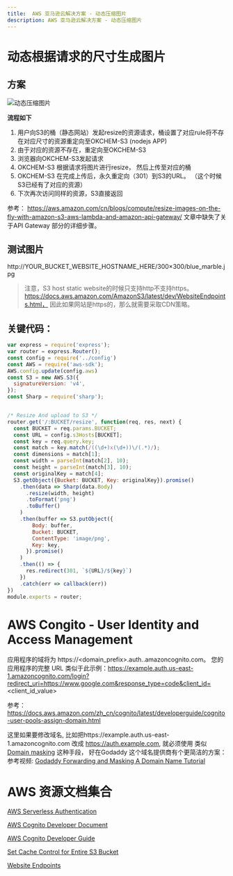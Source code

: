 ```yaml
---
title:  AWS 亚马逊云解决方案 - 动态压缩图片
description: AWS 亚马逊云解决方案 - 动态压缩图片
---
```




# 动态根据请求的尺寸生成图片
## 方案
![动态压缩图片](/assets/preimg/Web-Applications-Technologies/aws-resize-on-fly-architech.jpg)

**流程如下**
1. 用户向S3的桶（静态网站）发起resize的资源请求，桶设置了对应rule将不存在对应尺寸的资源重定向至OKCHEM-S3 (nodejs APP)
2. 由于对应的资源不存在，重定向至OKCHEM-S3
3. 浏览器向OKCHEM-S3发起请求
4. OKCHEM-S3 根据请求将图片进行resize， 然后上传至对应的桶
5. OKCHEM-S3 在完成上传后，永久重定向（301）到S3的URL。 （这个时候S3已经有了对应的资源）
6. 下次再次访问同样的资源，S3直接返回

参考： https://aws.amazon.com/cn/blogs/compute/resize-images-on-the-fly-with-amazon-s3-aws-lambda-and-amazon-api-gateway/   文章中缺失了关于API Gateway 部分的详细步骤。
## 测试图片
http://YOUR_BUCKET_WEBSITE_HOSTNAME_HERE/300×300/blue_marble.jpg

> 注意，S3 host static website的时候只支持http不支持https。 https://docs.aws.amazon.com/AmazonS3/latest/dev/WebsiteEndpoints.html， 因此如果网站是https的，那么就需要采取CDN策略。
## 关键代码：

```javascript
var express = require('express');
var router = express.Router();
const config = require('../config')
const AWS = require('aws-sdk');
AWS.config.update(config.aws)
const S3 = new AWS.S3({
  signatureVersion: 'v4',
});
const Sharp = require('sharp');


/* Resize And upload to S3 */
router.get('/:BUCKET/resize', function(req, res, next) {
  const BUCKET = req.params.BUCKET;
  const URL = config.s3Hosts[BUCKET];
  const key = req.query.key;
  const match = key.match(/((\d+)x(\d+))\/(.*)/);
  const dimensions = match[1];
  const width = parseInt(match[2], 10);
  const height = parseInt(match[3], 10);
  const originalKey = match[4];
  S3.getObject({Bucket: BUCKET, Key: originalKey}).promise()
    .then(data => Sharp(data.Body)
      .resize(width, height)
      .toFormat('png')
      .toBuffer()
    )
    .then(buffer => S3.putObject({
        Body: buffer,
        Bucket: BUCKET,
        ContentType: 'image/png',
        Key: key,
      }).promise()
    )
    .then(() => {
      res.redirect(301, `${URL}/${key}`)
    })
    .catch(err => callback(err))
})
module.exports = router;

```

# AWS Congito - User Identity and Access Management
应用程序的域将为 https://<domain_prefix>.auth.<region>.amazoncognito.com。
您的应用程序的完整 URL 类似于此示例：https://example.auth.us-east-1.amazoncognito.com/login?redirect_uri=https://www.google.com&response_type=code&client_id=<client_id_value>

参考：https://docs.aws.amazon.com/zh_cn/cognito/latest/developerguide/cognito-user-pools-assign-domain.html
	
这里如果要修改域名, 比如把https://example.auth.us-east-1.amazoncognito.com 改成 https://auth.example.com, 就必须使用 类似  [Domain masking](https://en.wikipedia.org/wiki/Domain_masking) 这种手段， 好在Godaddy 这个域名提供商有个更简洁的方案：参考视频: [Godaddy Forwarding and Masking A Domain Name Tutorial](https://www.youtube.com/watch?v=Cfk_clv1_nY)

# AWS 资源文档集合
[AWS Serverless Authentication](/assets/preimg/Web-Applications-Technologies/aws-serverless-authentication.pdf)

[AWS Cognito Developer Document](https://aws.amazon.com/cn/documentation/cognito/)

[AWS Cognito Developer Guide](https://docs.aws.amazon.com/cognito/latest/developerguide/cognito-dg.pdf)

[Set Cache Control for Entire S3 Bucket](https://faragta.com/aws-s3/set-cache-control-for-entire-s3-bucket.html)

[Website Endpoints](https://docs.aws.amazon.com/AmazonS3/latest/dev/WebsiteEndpoints.html)
